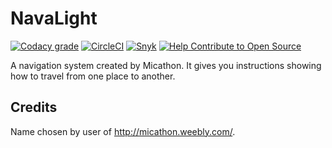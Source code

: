 # NavaLight

[![Codacy grade](https://img.shields.io/codacy/grade/49d5a0b6591c4ce68bbaa2f9c9cd4e14.svg)](https://www.codacy.com/app/Micathon3/NavaLight?utm_source=github.com&amp;utm_medium=referral&amp;utm_content=Micathon3/NavaLight&amp;utm_campaign=Badge_Grade)
[![CircleCI](https://circleci.com/gh/Micathon3/NavaLight.svg?style=shield)](https://circleci.com/gh/Micathon3/NavaLight)
[![Snyk](https://snyk.io/test/github/micathon3/navalight/badge.svg)](https://snyk.io/test/github/micathon3/navalight)
[![Help Contribute to Open Source](https://www.codetriage.com/micathon3/navalight/badges/users.svg)](https://www.codetriage.com/micathon3/navalight)

A navigation system created by Micathon. It gives you instructions showing how to travel from one place to another.

## Credits
Name chosen by user of http://micathon.weebly.com/.
